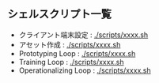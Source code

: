## シェルスクリプト一覧
- クライアント端末設定 : [./scripts/xxxx.sh](./scripts/xxxx.sh)
- アセット作成 : [./scripts/xxxx.sh](./scripts/xxxx.sh)
- Prototyping Loop : [./scripts/xxxx.sh](./scripts/xxxx.sh)
- Training Loop : [./scripts/xxxx.sh](./scripts/xxxx.sh)
- Operationalizing Loop : [./scripts/xxxx.sh](./scripts/xxxx.sh)